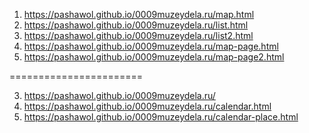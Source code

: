 <!-- https://github.com/pashawol/0009muzeydela.ru -->
1. <https://pashawol.github.io/0009muzeydela.ru/map.html>
2. <https://pashawol.github.io/0009muzeydela.ru/list.html>
3. <https://pashawol.github.io/0009muzeydela.ru/list2.html>
4. <https://pashawol.github.io/0009muzeydela.ru/map-page.html>
5. <https://pashawol.github.io/0009muzeydela.ru/map-page2.html>

=======================

3. <https://pashawol.github.io/0009muzeydela.ru/>
4. <https://pashawol.github.io/0009muzeydela.ru/calendar.html>
5. <https://pashawol.github.io/0009muzeydela.ru/calendar-place.html>